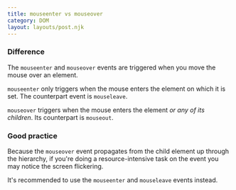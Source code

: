 ```yaml
---
title: mouseenter vs mouseover
category: DOM
layout: layouts/post.njk
---
```


### Difference

The `mouseenter` and `mouseover` events are triggered when you move the mouse over an element.

`mouseenter` only triggers when the mouse enters the element on which it is set. The counterpart event is `mouseleave`.

`mouseover` triggers when the mouse enters the element _or any of its children_. Its counterpart is `mouseout`.

### Good practice

Because the `mouseover` event propagates from the child element up through the hierarchy, if you're doing a resource-intensive task on the event you may notice the screen flickering.

It's recommended to use the `mouseenter` and `mouseleave` events instead.
